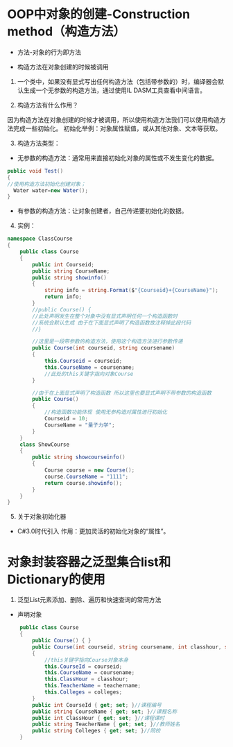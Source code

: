 # OOP中对象的创建-Construction method（构造方法）

- 方法-对象的行为即方法

- 构造方法在对象创建的时候被调用

1. 一个类中，如果没有显式写出任何构造方法（包括带参数的）时，编译器会默认生成一个无参数的构造方法，通过使用IL DASM工具查看中间语言。

2. 构造方法有什么作用？

因为构造方法在对象创建的时候才被调用，所以使用构造方法我们可以使用构造方法完成一些初始化。
初始化举例：对象属性赋值，或从其他对象、文本等获取。

3. 构造方法类型：
- 无参数的构造方法：通常用来直接初始化对象的属性或不发生变化的数据。
```csharp
public void Test()
{
//使用构造方法初始化创建对象；
  Water water=new Water();
}
```
- 有参数的构造方法：让对象创建者，自己传递要初始化的数据。

4. 实例：

```csharp
namespace ClassCourse
{
    public class Course
    {
        public int Courseid;
        public string CourseName;
        public string showinfo()
        {
            string info = string.Format($"{Courseid}+{CourseName}");
            return info;
        }
        //public Course() {
        //此处声明发生在整个对象中没有显式声明任何一个构造函数时 
        //系统会默认生成 由于在下面显式声明了构造函数故注释掉此段代码
        //}

        //这里是一段带参数的构造方法，使用这个构造方法进行参数传递
        public Course(int courseid, string coursename)
        {
            this.Courseid = courseid;
            this.CourseName = coursename;
            //此处的this关键字指向对象Course
        }

        //由于在上面显式声明了构造函数 所以这里也要显式声明不带参数的构造函数
        public Course()
        {
            //构造函数功能体现 使用无参构造对属性进行初始化
            Courseid = 10;
            CourseName = "量子力学";
        }
    }
    class ShowCourse
    {
        public string showcourseinfo()
        {
            Course course = new Course();
            course.CourseName = "1111";
            return course.showinfo();
        }
    }
}
```
5. 关于对象初始化器
- C#3.0时代引入
作用：更加灵活的初始化对象的“属性”。

# 对象封装容器之泛型集合list和Dictionary的使用
1. 泛型List元素添加、删除、遍历和快速查询的常用方法
- 声明对象
```csharp
    public class Course
    {
        public Course() { }
        public Course(int courseid, string coursename, int classhour, string teachername, string colleges)
        {
            //this关键字指向Course对象本身
            this.CourseId = courseid;
            this.CourseName = coursename;
            this.ClassHour = classhour;
            this.TeacherName = teachername;
            this.Colleges = colleges;
        }
        public int CourseId { get; set; }//课程编号
        public string CourseName { get; set; }//课程名称
        public int ClassHour { get; set; }//课程课时
        public string TeacherName { get; set; }//教师姓名
        public string Colleges { get; set; }//院校
    }
```

